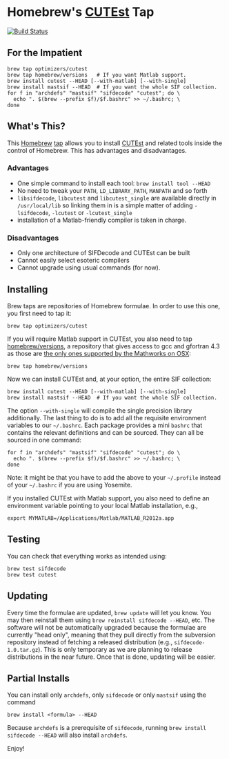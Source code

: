 # Homebrew's [CUTEst](http://ccpforge.cse.rl.ac.uk/gf/project/cutest/wiki) Tap

[![Build Status](https://travis-ci.org/optimizers/homebrew-cutest.svg?branch=master)](https://travis-ci.org/optimizers/homebrew-cutest)

## For the Impatient

    brew tap optimizers/cutest
    brew tap homebrew/versions   # If you want Matlab support.
    brew install cutest --HEAD [--with-matlab] [--with-single]
    brew install mastsif --HEAD  # If you want the whole SIF collection.
    for f in "archdefs" "mastsif" "sifdecode" "cutest"; do \
      echo ". $(brew --prefix $f)/$f.bashrc" >> ~/.bashrc; \
    done

## What's This?

This [Homebrew](http://brew.sh) [tap](https://github.com/mxcl/homebrew/wiki/brew-tap) allows you to install [CUTEst](http://ccpforge.cse.rl.ac.uk/gf/project/cutest/wiki) and related tools inside the control of Homebrew. This has advantages and disadvantages.

### Advantages

* One simple command to install each tool: `brew install tool --HEAD`
* No need to tweak your `PATH`, `LD_LIBRARY_PATH`, `MANPATH` and so forth
* `libsifdecode`, `libcutest` and `libcutest_single` are available directly in `/usr/local/lib` so linking them in is a simple matter of adding `-lsifdecode`, `-lcutest` or `-lcutest_single`
* installation of a Matlab-friendly compiler is taken in charge.

### Disadvantages

* Only one architecture of SIFDecode and CUTEst can be built
* Cannot easily select esoteric compilers
* Cannot upgrade using usual commands (for now).

## Installing

Brew taps are repositories of Homebrew formulae. In order to use this one, you first need to tap it:

    brew tap optimizers/cutest

If you will require Matlab support in CUTEst, you also need to tap [homebrew/versions](https://github.com/Homebrew/homebrew-versions), a repository that gives access to gcc and gfortran 4.3 as those are [the only ones supported by the Mathworks on OSX](http://www.mathworks.com/support/compilers/R2013b/index.html?sec=maci64):

    brew tap homebrew/versions

Now we can install CUTEst and, at your option, the entire SIF collection:

    brew install cutest --HEAD [--with-matlab] [--with-single]
    brew install mastsif --HEAD  # If you want the whole SIF collection.

The option `--with-single` will compile the single precision library
additionally.
The last thing to do is to add all the requisite environment variables to our `~/.bashrc`. Each package provides a mini `bashrc` that contains the relevant definitions and can be sourced. They can all be sourced in one command:

    for f in "archdefs" "mastsif" "sifdecode" "cutest"; do \
      echo ". $(brew --prefix $f)/$f.bashrc" >> ~/.bashrc; \
    done

Note: it might be that you have to add the above to your `~/.profile` instead
of your `~/.bashrc` if you are using Yosemite.

If you installed CUTEst with Matlab support, you also need to define an environment variable pointing to your local Matlab installation, e.g.,

    export MYMATLAB=/Applications/Matlab/MATLAB_R2012a.app

## Testing

You can check that everything works as intended using:

    brew test sifdecode
    brew test cutest

## Updating

Every time the formulae are updated, `brew update` will let you know. You may then reinstall them using `brew reinstall sifdecode --HEAD`, etc. The software will not be automatically upgraded because the formulae are currently "head only", meaning that they pull directly from the subversion repository instead of fetching a released distribution (e.g., `sifdecode-1.0.tar.gz`). This is only temporary as we are planning to release distributions in the near future. Once that is done, updating will be easier.

## Partial Installs

You can install only `archdefs`, only `sifdecode` or only `mastsif` using the
command

    brew install <formula> --HEAD

Because `archdefs` is a prerequisite of `sifdecode`, running `brew install
sifdecode --HEAD` will also install `archdefs`.

Enjoy!

